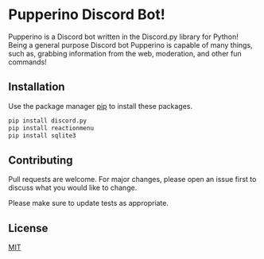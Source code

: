 # Pupperino Discord Bot!

Pupperino is a Discord bot written in the Discord.py library for Python! Being a general purpose Discord bot Pupperino is capable of many things, such as, grabbing information from the web, moderation, and other fun commands!

## Installation

Use the package manager [pip](https://pip.pypa.io/en/stable/) to install these packages.

```bash
pip install discord.py
pip install reactionmenu
pip install sqlite3

```

## Contributing

Pull requests are welcome. For major changes, please open an issue first
to discuss what you would like to change.

Please make sure to update tests as appropriate.

## License

[MIT](https://choosealicense.com/licenses/mit/)